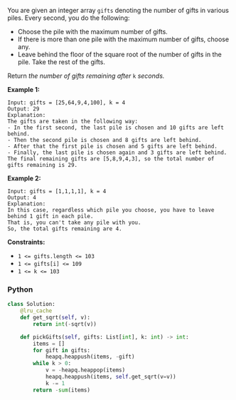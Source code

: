 You are given an integer array  `gifts`  denoting the number of gifts in various piles. Every second, you do the
following:

- Choose the pile with the maximum number of gifts.
- If there is more than one pile with the maximum number of gifts, choose any.
- Leave behind the floor of the square root of the number of gifts in the pile. Take the rest of the gifts.

Return  _the number of gifts remaining after_ `k` _seconds._

**Example 1:**

```
Input: gifts = [25,64,9,4,100], k = 4
Output: 29
Explanation: 
The gifts are taken in the following way:
- In the first second, the last pile is chosen and 10 gifts are left behind.
- Then the second pile is chosen and 8 gifts are left behind.
- After that the first pile is chosen and 5 gifts are left behind.
- Finally, the last pile is chosen again and 3 gifts are left behind.
The final remaining gifts are [5,8,9,4,3], so the total number of gifts remaining is 29.
```

**Example 2:**

```
Input: gifts = [1,1,1,1], k = 4
Output: 4
Explanation: 
In this case, regardless which pile you choose, you have to leave behind 1 gift in each pile. 
That is, you can't take any pile with you. 
So, the total gifts remaining are 4.
```

**Constraints:**

- `1 <= gifts.length <= 103`
- `1 <= gifts[i] <= 109`
- `1 <= k <= 103`

### Python

```python
class Solution:
    @lru_cache
    def get_sqrt(self, v):
        return int(-sqrt(v))

    def pickGifts(self, gifts: List[int], k: int) -> int:
        items = []
        for gift in gifts:
            heapq.heappush(items, -gift)
        while k > 0:
            v = -heapq.heappop(items)
            heapq.heappush(items, self.get_sqrt(v=v))
            k -= 1
        return -sum(items)
```